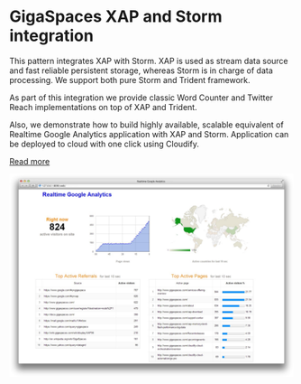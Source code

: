 GigaSpaces XAP and Storm integration
=====================


This pattern integrates XAP with Storm. XAP is used as stream data source and fast reliable persistent storage, whereas Storm is in charge of data processing. We support both pure Storm and Trident framework.

As part of this integration we provide classic Word Counter and Twitter Reach implementations on top of XAP and Trident.

Also, we demonstrate how to build highly available, scalable equivalent of Realtime Google Analytics application with XAP and Storm. Application can be deployed to cloud with one click using Cloudify. 


[Read more](https://github.com/fe2s/xap-storm/blob/master/docs/xap-storm-doc.md)


![alt tag](https://github.com/fe2s/xap-storm/blob/master/docs/images/storm-screen-with-browser.jpg)


